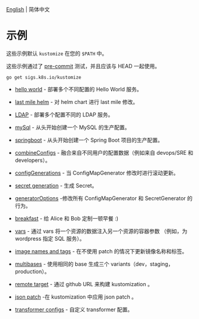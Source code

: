 [English](../README.md) | 简体中文

# 示例

这些示例默认 `kustomize` 在您的 `$PATH` 中。

这些示例通过了 [pre-commit](../../bin/pre-commit.sh) 测试，并且应该与 HEAD 一起使用。

<!-- @installkustomize @test -->
```
go get sigs.k8s.io/kustomize
```

 * [hello world](../helloWorld/README.md) - 部署多个不同配置的 Hello World 服务。

 * [last mile helm](../chart.md) - 对 helm chart 进行 last mile 修改。
   
 * [LDAP](../ldap/README.md) - 部署多个配置不同的 LDAP 服务。

 * [mySql](../mySql/README.md) - 从头开始创建一个 MySQL 的生产配置。

 * [springboot](../springboot/README.md) - 从头开始创建一个 Spring Boot 项目的生产配置。

 * [combineConfigs](../combineConfigs.md) -
   融合来自不同用户的配置数据（例如来自 devops/SRE 和 developers）。
   
 * [configGenerations](../configGeneration.md) - 当 ConfigMapGenerator 修改时进行滚动更新。

 * [secret generation](../kvSourceGoPlugin.md) - 生成 Secret。
 
 * [generatorOptions](../generatorOptions.md) -修改所有 ConfigMapGenerator 和 SecretGenerator 的行为。

 * [breakfast](../breakfast.md) - 给 Alice 和 Bob 定制一顿早餐 :)
   
 * [vars](../wordpress/README.md) - 通过 vars 将一个资源的数据注入另一个资源的容器参数 （例如，为 wordpress 指定 SQL 服务）。
 
 * [image names and tags](../image.md) - 在不使用 patch 的情况下更新镜像名称和标签。

 * [multibases](../multibases/README.md) - 使用相同的 base 生成三个 variants（dev，staging，production）。

 * [remote target](../remoteBuild.md) - 通过 github URL 来构建 kustomization 。
 
 * [json patch](../jsonpatch.md) -在 kustomization 中应用 json patch 。

 * [transformer configs](../transformerconfigs/README.md) - 自定义 transformer 配置。
